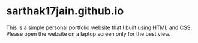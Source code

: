 # sarthak17jain.github.io
This is a simple personal portfolio website that I built using HTML and CSS. 
Please open the website on a laptop screen only for the best view.
